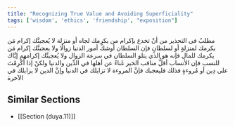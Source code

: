 ```yaml
---
title: "Recognizing True Value and Avoiding Superficiality"
tags: ['wisdom', 'ethics', 'friendship', "exposition"]
---
```


 مطلبٌ في التحذير من أنْ تخدع بإكرام من يكرمك لجاه أو منزلة لا يُعجبنَّك إكرام مَن يكرمك لمنزلةٍ أو لسلطانٍ فإن السلطان أوشكُ أمور الدنيا زوالًا ولا يعجبنَّك إكرام مَن يكرمك للمال فإنه هو الذي يتلو السلطان في سرعة الزوال ولا يُعجبنَّك إكرامهم إيَّاك للنسب فإن الأنساب أقلُّ مناقب الخير غَناءً عن أهلها في الدِّين والدنيا  ولكنْ إذا أُكْرِمْتَ على دِين أو مُروءةٍ فذلك فليعجبك فإنَّ المروءة لا تزايلك في الدنيا وإنَّ الدين لا يزايلك في الآخرة

## Similar Sections
- [[Section (duya.11)]]

